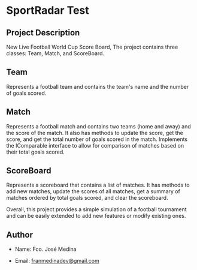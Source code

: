 ﻿# SportRadar Test

## Project Description

New Live
Football World Cup Score Board, The project contains three classes: Team, Match, and ScoreBoard.

## Team
Represents a football team and contains the team's name and the number of goals scored.

## Match
Represents a football match and contains two teams (home and away) and the score of the match. It also has methods to update the score, get the score, and get the total number of goals scored in the match. Implements the IComparable interface to allow for comparison of matches based on their total goals scored.

## ScoreBoard
Represents a scoreboard that contains a list of matches. It has methods to add new matches, update the scores of all matches, get a summary of matches ordered by total goals scored, and clear the scoreboard.

Overall, this project provides a simple simulation of a football tournament and can be easily extended to add new features or modify existing ones.

## Author

* Name: Fco. José Medina

* Email: franmedinadev@gmail.com
